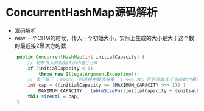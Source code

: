 # ConcurrentHashMap源码解析
- 源码解析  
- new 一个CHM的时候，传入一个初始大小，实际上生成的大小是大于这个数的最近接2幂次方的数
```java
    public ConcurrentHashMap(int initialCapacity) {
        // 判断传入的初始大小不能小于0
        if (initialCapacity < 0)
            throw new IllegalArgumentException();
        // 大于等于 1<<<29, 则直接用最大容量  1 <<< 30，否则获取大于当前数的最近接近2的幂次方
        int cap = ((initialCapacity >= (MAXIMUM_CAPACITY >>> 1)) ?
            MAXIMUM_CAPACITY : tableSizeFor(initialCapacity + (initialCapacity >>> 1) + 1));
        this.sizeCtl = cap;
    }
```
